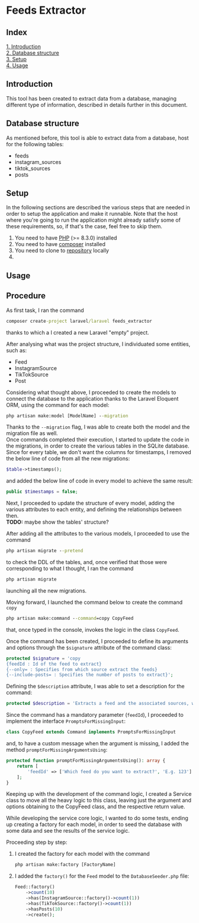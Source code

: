 # Feeds Extractor

## Index
[1. Introduction](#introduction)<br>
[2. Database structure](#database-structure)<br>
[3. Setup](#setup)<br>
[4. Usage](#usage)

## Introduction
This tool has been created to extract data from a database, managing different type of information, described in details further in this document.

## Database structure
As mentioned before, this tool is able to extract data from a database, host for the following tables:
- feeds
- instagram_sources
- tiktok_sources
- posts

## Setup
In the following sections are described the various steps that are needed in order to setup the application and make it runnable.
Note that the host where you're going to run the application might already satisfy some of these requirements, so, if that's the case, feel free to skip them.

1. You need to have [PHP](https://www.php.net/) (>= 8.3.0) installed
2. You need to have [composer](https://getcomposer.org/) installed
3. You need to clone to [repository]() locally 
4. 
## Usage

## Procedure
As first task, I ran the command

```cmd
composer create-project laravel/laravel feeds_extractor
```

thanks to which a I created a new Laravel "empty" project.

After analysing what was the project structure, I individuated some entities, such as:
- Feed
- InstagramSource
- TikTokSource
- Post

Considering what thought above, I proceeded to create the models to connect the database to the application thanks to the Laravel Eloquent ORM, using the command for each model:

```cmd
php artisan make:model [ModelName] --migration
```
Thanks to the `--migration` flag, I was able to create both the model and the migration file as well.<br>
Once commands completed their execution, I started to update the code in the migrations, in order to create the various tables in the SQLite database.<br>
Since for every table, we don't want the columns for timestamps, I removed the below line of code from all the new migrations:

```php
$table->timestamps();
```

and added the below line of code in every model to achieve the same result:

```php
public $timestamps = false;
```

Next, I proceeded to update the structure of every model, adding the various attributes to each entity, and defining the relationships between then.<br>
<b>TODO:</b> maybe show the tables' structure?<br>

After adding all the attributes to the various models, I proceeded to use the command

```cmd
php artisan migrate --pretend
```

to check the DDL of the tables, and, once verified that those were corresponding to what I thought, I ran the command 

```cmd
php artisan migrate
```

launching all the new migrations.

Moving forward, I launched the command below to create the command `copy`

```cmd
php artisan make:command --command=copy CopyFeed
```

that, once typed in the console, invokes the logic in the class `CopyFeed`.

Once the command has been created, I proceeded to define its arguments and options through the `$signature` attribute of the command class:

```php
protected $signature = 'copy 
{feedId : Id of the feed to extract} 
{--only= : Specifies from which source extract the feeds} 
{--include-posts= : Specifies the number of posts to extract}';
```

Defining the `$description` attribute, I was able to set a description for the command:

```php
protected $description = 'Extracts a feed and the associated sources, with an optional number of posts, using the feed id.';
```

Since the command has a mandatory parameter (`feedId`), I proceeded to implement the interface `PromptsForMissingInput`:

```php
class CopyFeed extends Command implements PromptsForMissingInput
```

and, to have a custom message when the argument is missing, I added the method `promptForMissingArgumentsUsing`:

```php
protected function promptForMissingArgumentsUsing(): array {
    return [
        'feedId' => ['Which feed do you want to extract?', 'E.g. 123']
    ];
}
```

Keeping up with the development of the command logic, I created a Service class to move all the heavy logic to this class,
leaving just the argument and options obtaining to the CopyFeed class, and the respective return value.

While developing the service core logic, I wanted to do some tests, ending up creating a factory for each model,
in order to seed the database with some data and see the results of the service logic.

Proceeding step by step:<br>
1. I created the factory for each model with the command

    ```cmd
    php artisan make:factory [FactoryName]
    ```

2. I added the `factory()` for the `Feed` model to the `DatabaseSeeder.php` file:
    ```php
    Feed::factory()
        ->count(10)
        ->has(InstagramSource::factory()->count(1))
        ->has(TikTokSource::factory()->count(1))
        ->hasPosts(10)
        ->create();
    ```